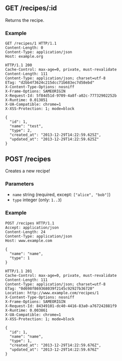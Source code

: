 ## GET /recipes/:id
Returns the recipe.

### Example
```
GET /recipes/1 HTTP/1.1
Content-Length: 0
Content-Type: application/json
Host: example.org
```

```
HTTP/1.1 200
Cache-Control: max-age=0, private, must-revalidate
Content-Length: 111
Content-Type: application/json; charset=utf-8
ETag: "d2bb4f3624c215dcc71b683ec7d58ebd"
X-Content-Type-Options: nosniff
X-Frame-Options: SAMEORIGIN
X-Request-Id: 5f84d51d-9709-4a8f-a02c-77732902252b
X-Runtime: 0.013851
X-UA-Compatible: chrome=1
X-XSS-Protection: 1; mode=block

{
  "id": 1,
  "name": "test",
  "type": 2,
  "created_at": "2013-12-29T14:22:59.625Z",
  "updated_at": "2013-12-29T14:22:59.625Z"
}
```

## POST /recipes
Creates
a
new
recipe!


### Parameters
* `name` string (required, except: `["alice", "bob"]`)
* `type` integer (only: `1..3`)

### Example
```
POST /recipes HTTP/1.1
Accept: application/json
Content-Length: 24
Content-Type: application/json
Host: www.example.com

{
  "name": "name",
  "type": 1
}
```

```
HTTP/1.1 201
Cache-Control: max-age=0, private, must-revalidate
Content-Length: 111
Content-Type: application/json; charset=utf-8
ETag: "0d698f869368039f2145c92927b36720"
Location: http://www.example.com/recipes/1
X-Content-Type-Options: nosniff
X-Frame-Options: SAMEORIGIN
X-Request-Id: 84349101-dc40-4416-83a0-a767242881f9
X-Runtime: 0.003861
X-UA-Compatible: chrome=1
X-XSS-Protection: 1; mode=block

{
  "id": 1,
  "name": "name",
  "type": 1,
  "created_at": "2013-12-29T14:22:59.676Z",
  "updated_at": "2013-12-29T14:22:59.676Z"
}
```
